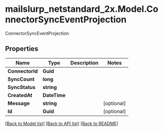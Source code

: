 # mailslurp_netstandard_2x.Model.ConnectorSyncEventProjection
ConnectorSyncEventProjection

## Properties

Name | Type | Description | Notes
------------ | ------------- | ------------- | -------------
**ConnectorId** | **Guid** |  | 
**SyncCount** | **long** |  | 
**SyncStatus** | **string** |  | 
**CreatedAt** | **DateTime** |  | 
**Message** | **string** |  | [optional] 
**Id** | **Guid** |  | [optional] 

[[Back to Model list]](../README#documentation-for-models) [[Back to API list]](../README#documentation-for-api-endpoints) [[Back to README]](../README)


